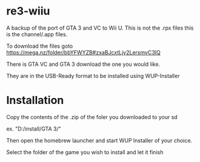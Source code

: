 # re3-wiiu
A backup of the port of GTA 3 and VC to Wii U. This is not the .rpx files this is the channel/.app files.

To download the files goto https://mega.nz/folder/bbYFWYZB#zxaBJcxtLjy2LersmvC3IQ

There is GTA VC and GTA 3 download the one you would like.

They are in the USB-Ready format to be installed using WUP-Installer

# Installation
Copy the contents of the .zip of the foler you downloaded to your sd

ex. "D:/install/GTA 3/"

Then open the homebrew launcher and start WUP Installer of your choice.

Select the folder of the game you wish to install and let it finish


